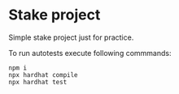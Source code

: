 # Stake project

Simple stake project just for practice.

To run autotests execute following commmands:

```shell
npm i
npx hardhat compile
npx hardhat test
```
